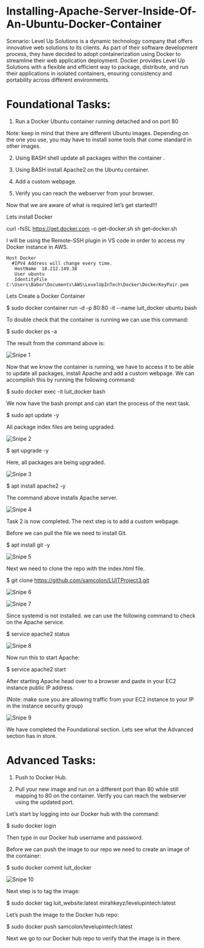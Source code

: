 # Installing-Apache-Server-Inside-Of-An-Ubuntu-Docker-Container

Scenario: Level Up Solutions is a dynamic technology company that offers innovative web solutions to its clients. As part of their software development process, they have decided to adopt containerization using Docker to streamline their web application deployment. Docker provides Level Up Solutions with a flexible and efficient way to package, distribute, and run their applications in isolated containers, ensuring consistency and portability across different environments.

# Foundational Tasks:

1. Run a Docker Ubuntu container running detached and on port 80

Note: keep in mind that there are different Ubuntu images. Depending on the one you use, you may have to install some tools that come standard in other images.

2. Using BASH shell update all packages within the container .

3. Using BASH install Apache2 on the Ubuntu container.

4. Add a custom webpage.

5. Verify you can reach the webserver from your browser.

Now that we are aware of what is required let’s get started!!!

Lets install Docker

curl -fsSL https://get.docker.com -o get-docker.sh 
sh get-docker.sh

I will be using the Remote-SSH plugin in VS code in order to access my Docker instance in AWS. 

```
Host Docker
  #IPV4 Address will change every time.
   HostName  18.212.149.38
   User ubuntu
   IdentityFile C:\Users\Babor\Documents\AWS\LevelUpInTech\Docker\DockerKeyPair.pem
```

Lets Create a Docker Container

$ sudo docker container run -d -p 80:80 -it --name luit_docker ubuntu bash

To double check that the container is running we can use this command:

$ sudo docker ps -a

The result from the command above is:

![Snipe 1](https://github.com/Mirahkeyz/Installing-Apache-Server-Inside-Of-An-Ubuntu-Docker-Container/assets/134533695/9bed484d-e92e-46a0-ace2-7907be2c8d20)

Now that we know the container is running, we have to access it to be able to update all packages, install Apache and add a custom webpage. We can accomplish this by running the following command:

$ sudo docker exec -it luit_docker bash

We now have the bash prompt and can start the process of the next task.

$ sudo apt update -y

All package index files are being upgraded.

![Snipe 2](https://github.com/Mirahkeyz/Installing-Apache-Server-Inside-Of-An-Ubuntu-Docker-Container/assets/134533695/1c56cfa7-cdab-4aa1-a1b9-1087cc397e54)

$ apt upgrade -y

Here, all packages are being upgraded.

![Snipe 3](https://github.com/Mirahkeyz/Installing-Apache-Server-Inside-Of-An-Ubuntu-Docker-Container/assets/134533695/f89060c4-7591-4205-9f05-d0726ed58281)

$ apt install apache2 -y

The command above installs Apache server.

![Snipe 4](https://github.com/Mirahkeyz/Installing-Apache-Server-Inside-Of-An-Ubuntu-Docker-Container/assets/134533695/ca796321-3c0b-4f34-81fd-7b71620ad07e)

Task 2 is now completed. The next step is to add a custom webpage.

Before we can pull the file we need to install Git.

$ apt install git -y

![Snipe 5](https://github.com/Mirahkeyz/Installing-Apache-Server-Inside-Of-An-Ubuntu-Docker-Container/assets/134533695/cca978e1-cbfa-4251-bdba-074c2e3d64fb)

Next we need to clone the repo with the index.html file.

$ git clone https://github.com/samcolon/LUITProject3.git

![Snipe 6](https://github.com/Mirahkeyz/Installing-Apache-Server-Inside-Of-An-Ubuntu-Docker-Container/assets/134533695/44d7ece5-0476-4393-b936-1d66ea8245bf)

![Snipe 7](https://github.com/Mirahkeyz/Installing-Apache-Server-Inside-Of-An-Ubuntu-Docker-Container/assets/134533695/4fb0a6b3-1e44-4594-bf6d-56ae944945ac)

Since systemd is not installed. we can use the following command to check on the Apache service.

$ service apache2 status

![Snipe 8](https://github.com/Mirahkeyz/Installing-Apache-Server-Inside-Of-An-Ubuntu-Docker-Container/assets/134533695/d9d9511f-ac17-4d60-bf1c-0b0b20c9b184)

Now run this to start Apache:

$ service apache2 start

After starting Apache head over to a browser and paste in your EC2 instance public IP address.

(Note: make sure you are allowing traffic from your EC2 instance to your IP in the instance security group)

![Snipe 9](https://github.com/Mirahkeyz/Installing-Apache-Server-Inside-Of-An-Ubuntu-Docker-Container/assets/134533695/9ae09d52-4453-4e11-bf54-18d66fccce5c)

 We have completed the Foundational section. Lets see what the Advanced section has in store.

# Advanced Tasks:

1. Push to Docker Hub.

2. Pull your new image and run on a different port than 80 while still mapping to 80 on the container. Verify you can reach the webserver using the updated port.

Let’s start by logging into our Docker hub with the command:

$ sudo docker login

Then type in our Docker hub username and password.

Before we can push the image to our repo we need to create an image of the container:

$ sudo docker commit luit_docker

![Snipe 10](https://github.com/Mirahkeyz/Installing-Apache-Server-Inside-Of-An-Ubuntu-Docker-Container/assets/134533695/28b4d9e5-c562-468e-bbd9-db5247b38098)

Next step is to tag the image:

$ sudo docker tag luit_website:latest mirahkeyz/levelupintech:latest

Let’s push the image to the Docker hub repo:

$ sudo docker push samcolon/levelupintech:latest

Next we go to our Docker hub repo to verify that the image is in there.





















































































